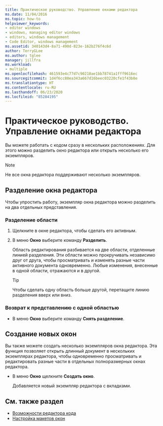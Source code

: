 ```yaml
---
title: Практическое руководство. Управление окнами редактора
ms.date: 11/04/2016
ms.topic: how-to
helpviewer_keywords:
- editor windows
- windows, managing editor windows
- editors, windows management
- Code Editor, windows management
ms.assetid: 340143d4-8a71-490d-823e-162b276f4c6d
author: TerryGLee
ms.author: tglee
manager: jillfra
ms.workload:
- multiple
ms.openlocfilehash: 461593e4c77d7c90210ae1bb78741a1fff9616ec
ms.sourcegitcommit: 1d4f6cc80ea343a667d16beec03220cfe1f43b8e
ms.translationtype: HT
ms.contentlocale: ru-RU
ms.lasthandoff: 06/23/2020
ms.locfileid: "85284195"
---
```

# <a name="how-to-manage-editor-windows"></a>Практическое руководство. Управление окнами редактора

Вы можете работать с кодом сразу в нескольких расположениях. Для этого можно разделить окно редактора или открыть несколько его экземпляров.

> [!NOTE]
> Не все окна редактора поддерживают несколько экземпляров.

## <a name="split-an-editor-window"></a>Разделение окна редактора

Чтобы упростить работу, экземпляр окна редактора можно разделить на два отдельных представления.

### <a name="to-split-a-pane"></a>Разделение области

1. Щелкните в окне редактора, чтобы сделать его активным.

2. В меню **Окно** выберите команду **Разделить**.

     Область редактирования разбивается на две области, отделенные линией разделения. Эти области можно прокручивать независимо друг от друга, чтобы просматривать и изменять разные части активного документа одновременно. Любые изменения, внесенные в одной области, отражаются и в другой.

    > [!TIP]
    > Чтобы сделать одну область больше другой, перетащите линию разделения вверх или вниз.

### <a name="to-return-to-single-pane-view"></a>Возврат к представлению с одной областью

- В меню **Окно** выберите команду **Снять разделение**.

## <a name="create-new-windows"></a>Создание новых окон

Вы также можете создать несколько экземпляров окна редактора. Эта функция позволяет открыть длинный документ в нескольких экземплярах редактора, чтобы одновременно просматривать и редактировать разные части в отдельных полноразмерных окнах редактора.

- В меню **Окно** щелкните **Создать окно**.

   Добавляется новый экземпляр редактора с вкладками.

## <a name="see-also"></a>См. также раздел

- [Возможности редактора кода](../ide/writing-code-in-the-code-and-text-editor.md)
- [Настройка макетов окон](../ide/customizing-window-layouts-in-visual-studio.md)
